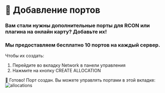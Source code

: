 # 📍 Добавление портов
### Вам стали нужны дополнительные порты для RCON или плагина на онлайн карту? Добавьте их!
### Мы предоставляем бесплатно 10 портов на каждый сервер.

Чтобы их создать:

1. Перейдите во вкладку Network в панели управления 
2. Нажмите на кнопку CREATE ALLOCATION

🎉 Готово! Порт создан. Вы можете управлять портами в этой вкладке:
![allocations](https://file.mom/files/S2EkQR.png)
